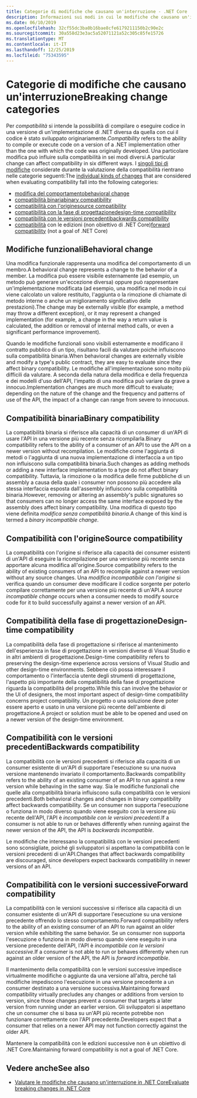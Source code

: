 ```yaml
---
title: Categorie di modifiche che causano un'interruzione - .NET Core
description: Informazioni sui modi in cui le modifiche che causano un'interruzione vengono categorizzate in .NET Core.
ms.date: 06/10/2019
ms.openlocfilehash: 32cf55dc3ba0b16bae8cfe6179211150b2c90e2c
ms.sourcegitcommit: 30a558d23e3ac5a52071121a52c305c85fe15726
ms.translationtype: MT
ms.contentlocale: it-IT
ms.lasthandoff: 12/25/2019
ms.locfileid: "75343595"
---
```

# <a name="breaking-change-categories"></a><span data-ttu-id="7d4e6-103">Categorie di modifiche che causano un'interruzione</span><span class="sxs-lookup"><span data-stu-id="7d4e6-103">Breaking change categories</span></span>

<span data-ttu-id="7d4e6-104">Per *compatibilità* si intende la possibilità di compilare o eseguire codice in una versione di un'implementazione di .NET diversa da quella con cui il codice è stato sviluppato originariamente.</span><span class="sxs-lookup"><span data-stu-id="7d4e6-104">*Compatibility* refers to the ability to compile or execute code on a version of a .NET implementation other than the one with which the code was originally developed.</span></span> <span data-ttu-id="7d4e6-105">Una particolare modifica può influire sulla compatibilità in sei modi diversi.</span><span class="sxs-lookup"><span data-stu-id="7d4e6-105">A particular change can affect compatibility in six different ways.</span></span> <span data-ttu-id="7d4e6-106">I [singoli tipi di modifiche](index.md) considerate durante la valutazione della compatibilità rientrano nelle categorie seguenti:</span><span class="sxs-lookup"><span data-stu-id="7d4e6-106">The [individual kinds of changes](index.md) that are considered when evaluating compatibility fall into the following categories:</span></span>

- [<span data-ttu-id="7d4e6-107">modifica del comportamento</span><span class="sxs-lookup"><span data-stu-id="7d4e6-107">behavioral change</span></span>](#behavioral-change)
- [<span data-ttu-id="7d4e6-108">compatibilità binaria</span><span class="sxs-lookup"><span data-stu-id="7d4e6-108">binary compatibility</span></span>](#binary-compatibility)
- [<span data-ttu-id="7d4e6-109">compatibilità con l'origine</span><span class="sxs-lookup"><span data-stu-id="7d4e6-109">source compatibility</span></span>](#source-compatibility)
- [<span data-ttu-id="7d4e6-110">compatibilità con la fase di progettazione</span><span class="sxs-lookup"><span data-stu-id="7d4e6-110">design-time compatibility</span></span>](#design-time-compatibility)
- [<span data-ttu-id="7d4e6-111">compatibilità con le versioni precedenti</span><span class="sxs-lookup"><span data-stu-id="7d4e6-111">backwards compatibility</span></span>](#backwards-compatibility)
- <span data-ttu-id="7d4e6-112">[compatibilità](#forward-compatibility) con le edizioni (non obiettivo di .NET Core)</span><span class="sxs-lookup"><span data-stu-id="7d4e6-112">[forward compatibility](#forward-compatibility) (not a goal of .NET Core)</span></span>

## <a name="behavioral-change"></a><span data-ttu-id="7d4e6-113">Modifiche funzionali</span><span class="sxs-lookup"><span data-stu-id="7d4e6-113">Behavioral change</span></span>

<span data-ttu-id="7d4e6-114">Una modifica funzionale rappresenta una modifica del comportamento di un membro.</span><span class="sxs-lookup"><span data-stu-id="7d4e6-114">A behavioral change represents a change to the behavior of a member.</span></span> <span data-ttu-id="7d4e6-115">La modifica può essere visibile esternamente (ad esempio, un metodo può generare un'eccezione diversa) oppure può rappresentare un'implementazione modificata (ad esempio, una modifica nel modo in cui viene calcolato un valore restituito, l'aggiunta o la rimozione di chiamate di metodo interne o anche un miglioramento significativo delle prestazioni).</span><span class="sxs-lookup"><span data-stu-id="7d4e6-115">The change may be externally visible (for example, a method may throw a different exception), or it may represent a changed implementation (for example, a change in the way a return value is calculated, the addition or removal of internal method calls, or even a significant performance improvement).</span></span>

<span data-ttu-id="7d4e6-116">Quando le modifiche funzionali sono visibili esternamente e modificano il contratto pubblico di un tipo, risultano facili da valutare poiché influiscono sulla compatibilità binaria.</span><span class="sxs-lookup"><span data-stu-id="7d4e6-116">When behavioral changes are externally visible and modify a type's public contract, they are easy to evaluate since they affect binary compatibility.</span></span> <span data-ttu-id="7d4e6-117">Le modifiche all'implementazione sono molto più difficili da valutare. A seconda della natura della modifica e della frequenza e dei modelli d'uso dell'API, l'impatto di una modifica può variare da grave a innocuo.</span><span class="sxs-lookup"><span data-stu-id="7d4e6-117">Implementation changes are much more difficult to evaluate; depending on the nature of the change and the frequency and patterns of use of the API, the impact of a change can range from severe to innocuous.</span></span>

## <a name="binary-compatibility"></a><span data-ttu-id="7d4e6-118">Compatibilità binaria</span><span class="sxs-lookup"><span data-stu-id="7d4e6-118">Binary compatibility</span></span>

<span data-ttu-id="7d4e6-119">La compatibilità binaria si riferisce alla capacità di un consumer di un'API di usare l'API in una versione più recente senza ricompilarla.</span><span class="sxs-lookup"><span data-stu-id="7d4e6-119">Binary compatibility refers to the ability of a consumer of an API to use the API on a newer version without recompilation.</span></span> <span data-ttu-id="7d4e6-120">Le modifiche come l'aggiunta di metodi o l'aggiunta di una nuova implementazione di interfaccia a un tipo non influiscono sulla compatibilità binaria.</span><span class="sxs-lookup"><span data-stu-id="7d4e6-120">Such changes as adding methods or adding a new interface implementation to a type do not affect binary compatibility.</span></span> <span data-ttu-id="7d4e6-121">Tuttavia, la rimozione o la modifica delle firme pubbliche di un assembly a causa della quale i consumer non possono più accedere alla stessa interfaccia esposta dall'assembly influiscono sulla compatibilità binaria.</span><span class="sxs-lookup"><span data-stu-id="7d4e6-121">However, removing or altering an assembly's public signatures so that consumers can no longer access the same interface exposed by the assembly does affect binary compatibility.</span></span> <span data-ttu-id="7d4e6-122">Una modifica di questo tipo viene definita *modifica senza compatibilità binaria*.</span><span class="sxs-lookup"><span data-stu-id="7d4e6-122">A change of this kind is termed a *binary incompatible change*.</span></span>

## <a name="source-compatibility"></a><span data-ttu-id="7d4e6-123">Compatibilità con l'origine</span><span class="sxs-lookup"><span data-stu-id="7d4e6-123">Source compatibility</span></span>

<span data-ttu-id="7d4e6-124">La compatibilità con l'origine si riferisce alla capacità dei consumer esistenti di un'API di eseguire la ricompilazione per una versione più recente senza apportare alcuna modifica all'origine.</span><span class="sxs-lookup"><span data-stu-id="7d4e6-124">Source compatibility refers to the ability of existing consumers of an API to recompile against a newer version without any source changes.</span></span> <span data-ttu-id="7d4e6-125">Una *modifica incompatibile con l'origine* si verifica quando un consumer deve modificare il codice sorgente per poterlo compilare correttamente per una versione più recente di un'API.</span><span class="sxs-lookup"><span data-stu-id="7d4e6-125">A *source incompatible change* occurs when a consumer needs to modify source code for it to build successfully against a newer version of an API.</span></span>

## <a name="design-time-compatibility"></a><span data-ttu-id="7d4e6-126">Compatibilità della fase di progettazione</span><span class="sxs-lookup"><span data-stu-id="7d4e6-126">Design-time compatibility</span></span>

<span data-ttu-id="7d4e6-127">La compatibilità della fase di progettazione si riferisce al mantenimento dell'esperienza in fase di progettazione in versioni diverse di Visual Studio e in altri ambienti di progettazione.</span><span class="sxs-lookup"><span data-stu-id="7d4e6-127">Design-time compatibility refers to preserving the design-time experience across versions of Visual Studio and other design-time environments.</span></span> <span data-ttu-id="7d4e6-128">Sebbene ciò possa interessare il comportamento o l'interfaccia utente degli strumenti di progettazione, l'aspetto più importante della compatibilità della fase di progettazione riguarda la compatibilità del progetto.</span><span class="sxs-lookup"><span data-stu-id="7d4e6-128">While this can involve the behavior or the UI of designers, the most important aspect of design-time compatibility concerns project compatibility.</span></span> <span data-ttu-id="7d4e6-129">Un progetto o una soluzione deve poter essere aperto e usato in una versione più recente dell'ambiente di progettazione.</span><span class="sxs-lookup"><span data-stu-id="7d4e6-129">A project or solution must be able to be opened and used on a newer version of the design-time environment.</span></span>

## <a name="backwards-compatibility"></a><span data-ttu-id="7d4e6-130">Compatibilità con le versioni precedenti</span><span class="sxs-lookup"><span data-stu-id="7d4e6-130">Backwards compatibility</span></span>

<span data-ttu-id="7d4e6-131">La compatibilità con le versioni precedenti si riferisce alla capacità di un consumer esistente di un'API di supportare l'esecuzione su una nuova versione mantenendo invariato il comportamento.</span><span class="sxs-lookup"><span data-stu-id="7d4e6-131">Backwards compatibility refers to the ability of an existing consumer of an API to run against a new version while behaving in the same way.</span></span> <span data-ttu-id="7d4e6-132">Sia le modifiche funzionali che quelle alla compatibilità binaria influiscono sulla compatibilità con le versioni precedenti.</span><span class="sxs-lookup"><span data-stu-id="7d4e6-132">Both behavioral changes and changes in binary compatibility affect backwards compatibility.</span></span> <span data-ttu-id="7d4e6-133">Se un consumer non supporta l'esecuzione o funziona in modo diverso quando viene eseguito con la versione più recente dell'API, l'API è *incompatibile con le versioni precedenti*.</span><span class="sxs-lookup"><span data-stu-id="7d4e6-133">If a consumer is not able to run or behaves differently when running against the newer version of the API, the API is *backwards incompatible*.</span></span>

<span data-ttu-id="7d4e6-134">Le modifiche che interessano la compatibilità con le versioni precedenti sono sconsigliate, poiché gli sviluppatori si aspettano la compatibilità con le versioni precedenti di un'API.</span><span class="sxs-lookup"><span data-stu-id="7d4e6-134">Changes that affect backwards compatibility are discouraged, since developers expect backwards compatibility in newer versions of an API.</span></span>

## <a name="forward-compatibility"></a><span data-ttu-id="7d4e6-135">Compatibilità con le versioni successive</span><span class="sxs-lookup"><span data-stu-id="7d4e6-135">Forward compatibility</span></span>

<span data-ttu-id="7d4e6-136">La compatibilità con le versioni successive si riferisce alla capacità di un consumer esistente di un'API di supportare l'esecuzione su una versione precedente offrendo lo stesso comportamento.</span><span class="sxs-lookup"><span data-stu-id="7d4e6-136">Forward compatibility refers to the ability of an existing consumer of an API to run against an older version while exhibiting the same behavior.</span></span> <span data-ttu-id="7d4e6-137">Se un consumer non supporta l'esecuzione o funziona in modo diverso quando viene eseguito in una versione precedente dell'API, l'API è *incompatibile con le versioni successive*.</span><span class="sxs-lookup"><span data-stu-id="7d4e6-137">If a consumer is not able to run or behaves differently when run against an older version of the API, the API is *forward incompatible*.</span></span>

<span data-ttu-id="7d4e6-138">Il mantenimento della compatibilità con le versioni successive impedisce virtualmente modifiche o aggiunte da una versione all'altra, perché tali modifiche impediscono l'esecuzione in una versione precedente a un consumer destinato a una versione successiva.</span><span class="sxs-lookup"><span data-stu-id="7d4e6-138">Maintaining forward compatibility virtually precludes any changes or additions from version to version, since those changes prevent a consumer that targets a later version from running under an earlier version.</span></span> <span data-ttu-id="7d4e6-139">Gli sviluppatori si aspettano che un consumer che si basa su un'API più recente potrebbe non funzionare correttamente con l'API precedente.</span><span class="sxs-lookup"><span data-stu-id="7d4e6-139">Developers expect that a consumer that relies on a newer API may not function correctly against the older API.</span></span>

<span data-ttu-id="7d4e6-140">Mantenere la compatibilità con le edizioni successive non è un obiettivo di .NET Core.</span><span class="sxs-lookup"><span data-stu-id="7d4e6-140">Maintaining forward compatibility is not a goal of .NET Core.</span></span>

## <a name="see-also"></a><span data-ttu-id="7d4e6-141">Vedere anche</span><span class="sxs-lookup"><span data-stu-id="7d4e6-141">See also</span></span>

- [<span data-ttu-id="7d4e6-142">Valutare le modifiche che causano un'interruzione in .NET Core</span><span class="sxs-lookup"><span data-stu-id="7d4e6-142">Evaluate breaking changes in .NET Core</span></span>](index.md)
